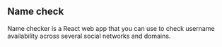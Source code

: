 ## Name check

Name checker is a React web app that you can use to check username availability across several social networks and domains. 

